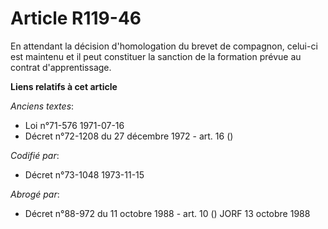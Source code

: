 # Article R119-46

En attendant la décision d'homologation du brevet de compagnon, celui-ci est maintenu et il peut constituer la sanction de la
formation prévue au contrat d'apprentissage.

**Liens relatifs à cet article**

_Anciens textes_:

  - Loi n°71-576 1971-07-16
  - Décret n°72-1208 du 27 décembre 1972 - art. 16 ()

_Codifié par_:

  - Décret n°73-1048 1973-11-15

_Abrogé par_:

  - Décret n°88-972 du 11 octobre 1988 - art. 10 () JORF 13 octobre 1988
